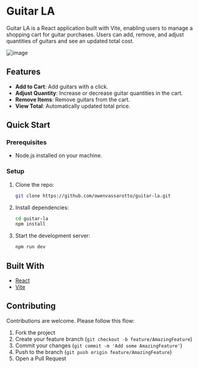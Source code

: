 # Guitar LA

Guitar LA is a React application built with Vite, enabling users to manage a shopping cart for guitar purchases. Users can add, remove, and adjust quantities of guitars and see an updated total cost.

![image](https://github.com/owenvassarotto/guitar-la/assets/110845731/b38c742b-eb4a-4b8e-a363-48bab9e7fea4)

## Features

- **Add to Cart**: Add guitars with a click.
- **Adjust Quantity**: Increase or decrease guitar quantities in the cart.
- **Remove Items**: Remove guitars from the cart.
- **View Total**: Automatically updated total price.

## Quick Start

### Prerequisites

- Node.js installed on your machine.

### Setup

1. Clone the repo:
   ```bash
   git clone https://github.com/owenvassarotto/guitar-la.git
   ```
2. Install dependencies:
   ```bash
   cd guitar-la
   npm install
   ```
3. Start the development server:
   ```bash
   npm run dev
   ```

## Built With

- [React](https://reactjs.org/)
- [Vite](https://vitejs.dev/)

## Contributing

Contributions are welcome. Please follow this flow:
1. Fork the project
2. Create your feature branch (`git checkout -b feature/AmazingFeature`)
3. Commit your changes (`git commit -m 'Add some AmazingFeature'`)
4. Push to the branch (`git push origin feature/AmazingFeature`)
5. Open a Pull Request

